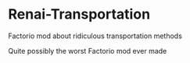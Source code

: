 # Renai-Transportation
Factorio mod about ridiculous transportation methods

Quite possibly the worst Factorio mod ever made

